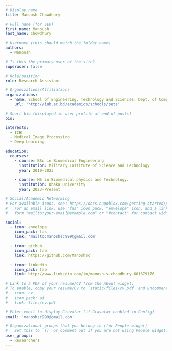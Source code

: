 ```yaml
---
# Display name
title: Manoush Chowdhury

# Full name (for SEO)
first_name: Manoush
last_name: Chowdhury

# Username (this should match the folder name)
authors:
  - Manoush

# Is this the primary user of the site?
superuser: false

# Role/position
role: Research Assistant 

# Organizations/Affiliations
organizations:
  - name: School of Engineering, Technology and Sciences, Dept. of Computer Scinece & Engineering, Independent University, Bangladesh.
    url: 'http://iub.ac.bd/academics/schools/sets'

# Short bio (displayed in user profile at end of posts)
bio: 

interests:
  - ICH
  - Medical Image Processing
  - Deep Learning

education:
  courses:
    - course: BSc in Biomedical Engineering
      institution: Military Institute of Science and Technology
      year: 2019-2023
    
    - course: MS in Biomedical physics and Technology. 
      institution: Dhaka University 
      year: 2023-Present

# Social/Academic Networking
# For available icons, see: https://docs.hugoblox.com/getting-started/page-builder/#icons
#   For an email link, use "fas" icon pack, "envelope" icon, and a link in the
#   form "mailto:your-email@example.com" or "#contact" for contact widget.

social:
  - icon: envelope
    icon_pack: fas
    link: 'mailto:manoshsc999@gmail.com'

  - icon: github
    icon_pack: fab
    link: https://github.com/Manoshsc

  - icon: linkedin
    icon_pack: fab
    link: http://www.linkedin.com/in/manosh-s-choudhury-681679176

# Link to a PDF of your resume/CV from the About widget.
# To enable, copy your resume/CV to `static/files/cv.pdf` and uncomment the lines below.
# - icon: cv
#   icon_pack: ai
#   link: files/cv.pdf

# Enter email to display Gravatar (if Gravatar enabled in Config)
email: 'manoshsc999@gmail.com'

# Organizational groups that you belong to (for People widget)
#   Set this to `[]` or comment out if you are not using People widget.
user_groups:
  - Researchers
---
```


